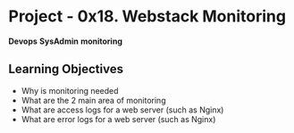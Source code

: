 # Project - 0x18. Webstack Monitoring
**Devops** **SysAdmin** **monitoring**

## Learning Objectives
- Why is monitoring needed
- What are the 2 main area of monitoring
- What are access logs for a web server (such as Nginx)
- What are error logs for a web server (such as Nginx)
